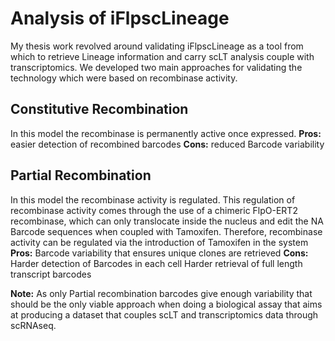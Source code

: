 # Analysis of iFlpscLineage

My thesis work revolved around validating iFlpscLineage as a tool from which to retrieve Lineage information and carry scLT analysis couple with transcriptomics. We developed two main approaches for validating the technology which were based on recombinase activity.

## Constitutive Recombination

In this model the recombinase is permanently active once expressed.
**Pros:** easier detection of recombined barcodes
**Cons:** reduced Barcode variability

## Partial Recombination

In this model the recombinase activity is regulated. This regulation of recombinase activity comes through the use of a chimeric FlpO-ERT2 recombinase, which can only translocate inside the nucleus and edit the NA Barcode sequences when coupled with Tamoxifen. Therefore, recombinase activity can be regulated via the introduction of Tamoxifen in the system
**Pros:** Barcode variability that ensures unique clones are retrieved
**Cons:** Harder detection of Barcodes in each cell
          Harder retrieval of full length transcript barcodes

**Note:** As only Partial recombination barcodes give enough variability that should be the only viable approach when doing a biological assay that aims at producing a dataset that couples scLT and transcriptomics data through scRNAseq.
